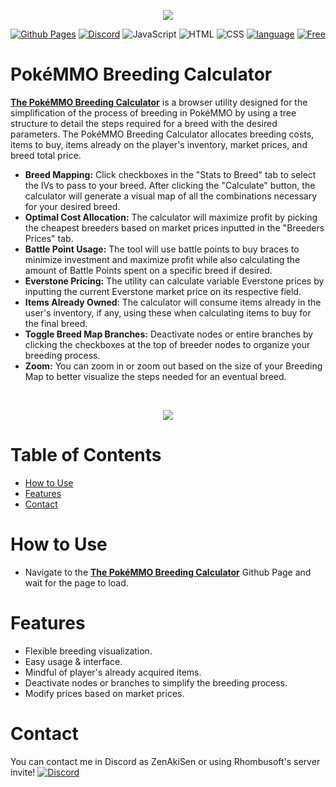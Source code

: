 <p align="center">
  <img src="https://unovamata.github.io/PokeMMO-Breeding-Calculator//main/img/Logo HQ.png" />
</p>

<p align="center">
<a href="https://unovamata.github.io/PokeMMO-Breeding-Calculator/"><img src="https://img.shields.io/badge/GitHub%20Pages-121013?logo=github&logoColor=white" alt="Github Pages" style="max-width: 100%;"></a>
<a href="https://discord.com/invite/QYtFgfactF"><img src="https://img.shields.io/badge/Discord-%235865F2.svg?&logo=discord&logoColor=white" alt="Discord" style="max-width: 100%;"></a>
<img src="https://img.shields.io/badge/JavaScript-F7DF1E?logo=javascript&logoColor=000" alt="JavaScript" style="max-width: 100%;">
<img src="https://img.shields.io/badge/HTML-%23E34F26.svg?logo=html5&logoColor=white" alt="HTML" style="max-width: 100%;">
<img src="https://img.shields.io/badge/CSS-1572B6?logo=css3&logoColor=fff" alt="CSS" style="max-width: 100%;">
<a href="https://buymeacoffee.com/unovamata" rel="nofollow"><img src="https://img.shields.io/badge/Buy%20Me%20a%20Coffee-ffdd00?&logo=buy-me-a-coffee&logoColor=black" alt="language" data-canonical-src="https://img.shields.io/badge/language-C%23-239120" style="max-width: 100%;"></a>
<a href="#-license"><img src="https://camo.githubusercontent.com/e068aab9ad54f8abd594ba95159ea67f28d35e0a55fca906278ad5d1be6c4c99/68747470733a2f2f696d672e736869656c64732e696f2f62616467652f667265655f666f725f6e6f6e5f636f6d6d65726369616c5f7573652d627269676874677265656e" alt="Free" data-canonical-src="https://img.shields.io/badge/free_for_non_commercial_use-brightgreen" style="max-width: 100%;"></a>
</p>

# PokéMMO Breeding Calculator

**[The PokéMMO Breeding Calculator](https://unovamata.github.io/PokeMMO-Breeding-Calculator/)** is a browser utility designed for the simplification of the process of breeding in PokéMMO by using a tree structure to detail the steps required for a breed with the desired parameters. The PokéMMO Breeding Calculator allocates breeding costs, items to buy, items already on the player's inventory, market prices, and breed total price.

- **Breed Mapping:** Click checkboxes in the "Stats to Breed" tab to select the IVs to pass to your breed. After clicking the "Calculate" button, the calculator will generate a visual map of all the combinations necessary for your desired breed.
- **Optimal Cost Allocation:** The calculator will maximize profit by picking the cheapest breeders based on market prices inputted in the "Breeders Prices" tab.
- **Battle Point Usage:** The tool will use battle points to buy braces to minimize investment and maximize profit while also calculating the amount of Battle Points spent on a specific breed if desired.
- **Everstone Pricing:** The utility can calculate variable Everstone prices by inputting the current Everstone market price on its respective field.
- **Items Already Owned**: The calculator will consume items already in the user's inventory, if any, using these when calculating items to buy for the final breed.
- **Toggle Breed Map Branches:** Deactivate nodes or entire branches by clicking the checkboxes at the top of breeder nodes to organize your breeding process.
- **Zoom:** You can zoom in or zoom out based on the size of your Breeding Map to better visualize the steps needed for an eventual breed.

<br>
<p align="center">
  <img src="https://unovamata.github.io/PokeMMO-Breeding-Calculator//main/img/screenshot.png" style="max-width: 50%; max-height: 50%"  />
</p>

# Table of Contents

* [How to Use](#how-to-use)
* [Features](#features)
* [Contact](#contact)

# How to Use

- Navigate to the **[The PokéMMO Breeding Calculator](https://unovamata.github.io/PokeMMO-Breeding-Calculator/)** Github Page and wait for the page to load.

# Features

- Flexible breeding visualization.
- Easy usage & interface.
- Mindful of player's already acquired items.
- Deactivate nodes or branches to simplify the breeding process.
- Modify prices based on market prices.

# Contact

You can contact me in Discord as ZenAkiSen or using Rhombusoft's server invite! <a href="https://discord.com/invite/QYtFgfactF"><img src="https://img.shields.io/badge/Discord-%235865F2.svg?&logo=discord&logoColor=white" alt="Discord" style="max-width: 100%;"></a>
